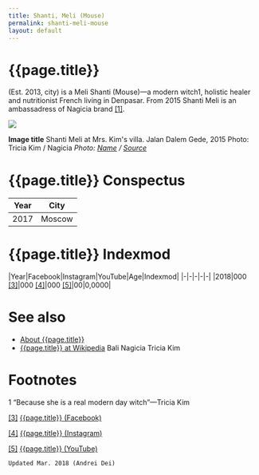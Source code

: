 ```yaml
---
title: Shanti, Meli (Mouse)
permalink: shanti-meli-mouse
layout: default
---
```


# {{page.title}}

(Est. 2013, city) is a Meli Shanti (Mouse)—a modern witch1, holistic healer and nutritionist French living in Denpasar. From 2015 Shanti Meli is an ambassadress of Nagicia brand <span id="a1">[\[1\]](#f1)</span>.

![](/encyclopedia/images/image-name.jpg)

**Image title**
Shanti Meli at Mrs. Kim's villa. Jalan Dalem Gede, 2015
Photo: Tricia Kim  / Nagicia
*Photo: [Name](index) / [Source](index)*

# {{page.title}} Conspectus

|Year|City|
|-|-|
|2017|Moscow|

# {{page.title}} Indexmod

|Year|Facebook|Instagram|YouTube|Age|Indexmod|
|-|-|-|-|-|
|2018|000 <span id="a3">[\[3\]](#f3)</span>|000 <span id="a4">[\[4\]](#f4)</span>|000 <span id="a5">[\[5\]](#f5)</span>|00|0,0000|


# See also

+ [About {{page.title}}](index)
+ [{{page.title}} at Wikipedia](index)
Bali
Nagicia
Tricia Kim

# Footnotes

1 “Because she is a real modern day witch”—Tricia Kim 

[[3]](#a3) <span id="f3"></span> [{{page.title}} (Facebook)](index)

[[4]](#a4) <span id="f4"></span> [{{page.title}} (Instagram)](index)

[[5]](#a5) <span id="f5"></span> [{{page.title}} (YouTube)](index)

`Updated Mar. 2018 (Andrei Dei)`
